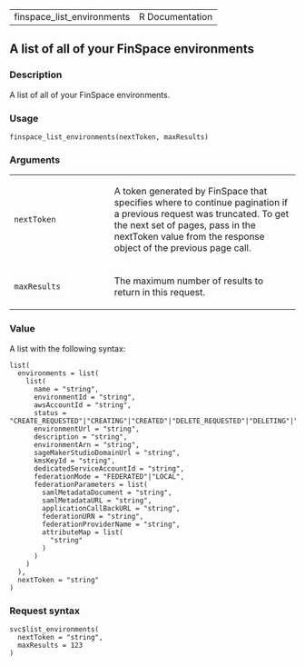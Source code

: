 <table style="width: 100%;">
<tbody>
<tr class="odd">
<td>finspace_list_environments</td>
<td style="text-align: right;">R Documentation</td>
</tr>
</tbody>
</table>

## A list of all of your FinSpace environments

### Description

A list of all of your FinSpace environments.

### Usage

    finspace_list_environments(nextToken, maxResults)

### Arguments

<table>
<colgroup>
<col style="width: 35%" />
<col style="width: 65%" />
</colgroup>
<tbody>
<tr class="odd">
<td><code
id="finspace_list_environments_:_nextToken">nextToken</code></td>
<td><p>A token generated by FinSpace that specifies where to continue
pagination if a previous request was truncated. To get the next set of
pages, pass in the nextToken value from the response object of the
previous page call.</p></td>
</tr>
<tr class="even">
<td><code
id="finspace_list_environments_:_maxResults">maxResults</code></td>
<td><p>The maximum number of results to return in this request.</p></td>
</tr>
</tbody>
</table>

### Value

A list with the following syntax:

    list(
      environments = list(
        list(
          name = "string",
          environmentId = "string",
          awsAccountId = "string",
          status = "CREATE_REQUESTED"|"CREATING"|"CREATED"|"DELETE_REQUESTED"|"DELETING"|"DELETED"|"FAILED_CREATION"|"RETRY_DELETION"|"FAILED_DELETION"|"SUSPENDED",
          environmentUrl = "string",
          description = "string",
          environmentArn = "string",
          sageMakerStudioDomainUrl = "string",
          kmsKeyId = "string",
          dedicatedServiceAccountId = "string",
          federationMode = "FEDERATED"|"LOCAL",
          federationParameters = list(
            samlMetadataDocument = "string",
            samlMetadataURL = "string",
            applicationCallBackURL = "string",
            federationURN = "string",
            federationProviderName = "string",
            attributeMap = list(
              "string"
            )
          )
        )
      ),
      nextToken = "string"
    )

### Request syntax

    svc$list_environments(
      nextToken = "string",
      maxResults = 123
    )
